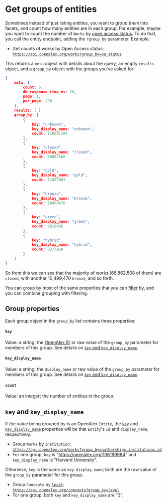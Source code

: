 # Get groups of entities

Sometimes instead of just listing entities, you want to *group them* into facets, and count how many entities are in each group. For example, maybe you want to count the number of `Works` by [open access status](../api-entities/works/work-object/#open_access). To do that, you call the entity endpoint, adding the `?group_by` parameter. Example:

*   Get counts of works by Open Access status:\
    [`https://api.openalex.org/works?group_by=oa_status`](https://api.openalex.org/works?group_by=oa_status)

This returns a `meta` object with details about the query, an empty `results` object, and a `group_by` object with the groups you've asked for:

```json
{
    meta: {
        count: 6,
        db_response_time_ms: 26,
        page: 1,
        per_page: 200
    },
    results: [ ],
    group_by: [
        {
            key: "unknown",
            key_display_name: "unknown",
            count: 110691108
        },
        {
            key: "closed",
            key_display_name: "closed",
            count: 66862508
        },
        {
            key: "gold",
            key_display_name: "gold",
            count: 11087903
        },
        {
            key: "bronze",
            key_display_name: "bronze",
            count: 10499470
        },
        {
            key: "green",
            key_display_name: "green",
            count: 6918466
        },
        {
            key: "hybrid",
            key_display_name: "hybrid",
            count: 3277958
        }
    ]
}
```

So from this we can see that the majority of works (66,862,508 of them) are `closed`, with another 10,499,470 `bronze`, and so forth. &#x20;

You can group by most of the same properties that you can [filter](get-lists-of-entities/filter-entity-lists.md) by, and you can combine grouping with filtering.&#x20;

## Group properties

Each group object in the `group_by` list contains three properties:

#### `key`

Value: a string; the [OpenAlex ID](get-single-entities/#the-openalex-id) or raw value of the `group_by` parameter for members of this group. See details on [`key` and `key_display_name`](get-groups-of-entities.md#key-and-key_display_name).

#### `key_display_name`

Value: a string; the `display_name` or raw value of the `group_by` parameter for members of this group. See details on [`key` and `key_display_name`](get-groups-of-entities.md#key-and-key_display_name).

#### `count`

Value: an integer; the number of entities in the group.&#x20;

## `key` and `key_display_name`

If the value being grouped by is an OpenAlex `Entity`, the [`key`](get-groups-of-entities.md#key) and [`key_display_name`](get-groups-of-entities.md#key_display_name) properties will be that `Entity`'s `id` and `display_name`, respectively.

*   Group `Works` by `Institution`:\
    [`https://api.openalex.org/works?group_by=authorships.institutions.id`](https://api.openalex.org/works?group_by=authorships.institutions.id)
*   For one group, `key` is "<https://openalex.org/I136199984>" and `key_display_name` is "Harvard University".

Otherwise, `key` is the same as `key_display_name`; both are the raw value of the `group_by` parameter for this group.

*   Group `Concepts` by [`level`](../api-entities/concepts/concept-object.md#level):\
    [`https://api.openalex.org/concepts?group_by=level`](https://api.openalex.org/concepts?group_by=level)
*   For one group, both `key` and `key_display_name` are "3".

